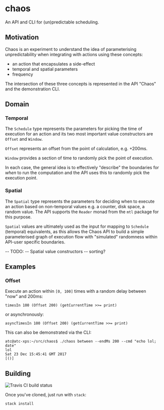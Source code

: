 # chaos

An API and CLI for (un)predictable scheduling.

## Motivation

Chaos is an experiment to understand the idea of parameterising unpredictability
when integrating with actions using these concepts:

 * an action that encapsulates a side-effect
 * temporal and spatial parameters
 * frequency

The intersection of these three concepts is represented in the API "Chaos"
and the demonstration CLI.

## Domain

### Temporal

The `Schedule` type represents the parameters for picking the time of execution
for an action and its two most important value constructors are `Offset` and `Window`. 

`Offset` represents an offset from the point of calculation, e.g. +200ms.

`Window` provides a section of time to randomly pick the point of execution. 

In each case, the general idea is to effectively "describe" the boundaries for
_when_ to run the computation and the API uses this to randomly pick the execution
point.

### Spatial

The `Spatial` type represents the parameters for deciding when to execute an action
based on non-temporal values e.g. a counter, disk space, a random value. The API
supports the `Reader` monad from the `mtl` package for this purpose.

`Spatial` values are ultimately used as the input for mapping to `Schedule` (temporal)
equivalents, as this allows the Chaos API to build a simple parameterised graph 
of execution flow with "simulated" randomness within API-user specific boundaries.

-- TODO: 
--    Spatial value constructors
--    sorting?

## Examples

### Offset 

Execute an action within `[0, 100]` times with a random delay between "now" and 200ms:

    timesIn 100 (Offset 200) (getCurrentTime >>= print)

or asynchronously:

    asyncTimesIn 100 (Offset 200) (getCurrentTime >>= print)

This can also be demonstrated via the CLI:

    atc@atc-xps:~/src/chaos$ ./chaos between --endMs 200 --cmd "echo lol; date"
    lol
    Sat 23 Dec 15:45:41 GMT 2017
    [()]

## Building

![Travis CI build status](https://travis-ci.org/squidnyan/chaos.svg?branch=master)

Once you've cloned, just run with `stack`:

```
stack install
```

